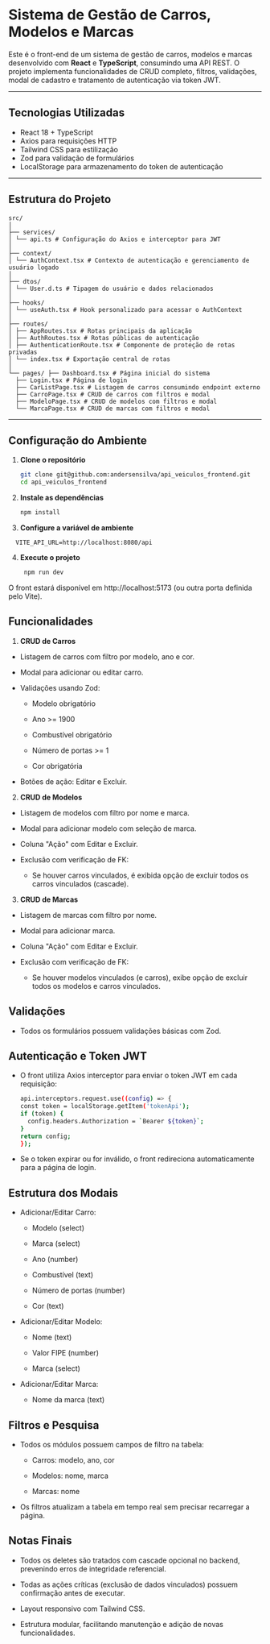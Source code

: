 # Sistema de Gestão de Carros, Modelos e Marcas

Este é o front-end de um sistema de gestão de carros, modelos e marcas desenvolvido com **React** e **TypeScript**, consumindo uma API REST. O projeto implementa funcionalidades de CRUD completo, filtros, validações, modal de cadastro e tratamento de autenticação via token JWT.

---

## Tecnologias Utilizadas

- React 18 + TypeScript
- Axios para requisições HTTP
- Tailwind CSS para estilização
- Zod para validação de formulários
- LocalStorage para armazenamento do token de autenticação

---

## Estrutura do Projeto
```
src/
│
├── services/
│ └── api.ts # Configuração do Axios e interceptor para JWT
│
├── context/
│ └── AuthContext.tsx # Contexto de autenticação e gerenciamento de usuário logado
│
├── dtos/
│ └── User.d.ts # Tipagem do usuário e dados relacionados
│
├── hooks/
│ └── useAuth.tsx # Hook personalizado para acessar o AuthContext
│
├── routes/
│ ├── AppRoutes.tsx # Rotas principais da aplicação
│ ├── AuthRoutes.tsx # Rotas públicas de autenticação
│ ├── AuthenticationRoute.tsx # Componente de proteção de rotas privadas
│ └── index.tsx # Exportação central de rotas
│
└── pages/ ├── Dashboard.tsx # Página inicial do sistema
  ├── Login.tsx # Página de login
  ├── CarListPage.tsx # Listagem de carros consumindo endpoint externo
  ├── CarroPage.tsx # CRUD de carros com filtros e modal
  ├── ModeloPage.tsx # CRUD de modelos com filtros e modal
  └── MarcaPage.tsx # CRUD de marcas com filtros e modal
```


---

## Configuração do Ambiente

1. **Clone o repositório**
   ```bash
   git clone git@github.com:andersensilva/api_veiculos_frontend.git
   cd api_veiculos_frontend
   ```
2. **Instale as dependências**
    ```bash
    npm install
   ```
3. **Configure a variável de ambiente**
  ```properties
    VITE_API_URL=http://localhost:8080/api
  ```
4. **Execute o projeto**
   ```bash
    npm run dev
    ```
O front estará disponível em http://localhost:5173 (ou outra porta definida pelo Vite).

## Funcionalidades
1. **CRUD de Carros**
  - Listagem de carros com filtro por modelo, ano e cor.

  - Modal para adicionar ou editar carro.

  - Validações usando Zod:

    - Modelo obrigatório

    - Ano >= 1900

    - Combustível obrigatório

    - Número de portas >= 1

    - Cor obrigatória

  - Botões de ação: Editar e Excluir.

2. **CRUD de Modelos**

  - Listagem de modelos com filtro por nome e marca.

  - Modal para adicionar modelo com seleção de marca.

  - Coluna "Ação" com Editar e Excluir.

  - Exclusão com verificação de FK:

    - Se houver carros vinculados, é exibida opção de excluir todos os carros vinculados (cascade).

3. **CRUD de Marcas**

  - Listagem de marcas com filtro por nome.

  - Modal para adicionar marca.

  - Coluna "Ação" com Editar e Excluir.

  - Exclusão com verificação de FK:

    - Se houver modelos vinculados (e carros), exibe opção de excluir todos os modelos e carros vinculados.

## Validações 
  - Todos os formulários possuem validações básicas com Zod.

## Autenticação e Token JWT
  - O front utiliza Axios interceptor para enviar o token JWT em cada requisição:
    ```bash
    api.interceptors.request.use((config) => {
    const token = localStorage.getItem('tokenApi');
    if (token) {
      config.headers.Authorization = `Bearer ${token}`;
    }
    return config;
    });
    ```
  - Se o token expirar ou for inválido, o front redireciona automaticamente para a página de login.

## Estrutura dos Modais
  - Adicionar/Editar Carro:

    - Modelo (select)

    - Marca (select)

    - Ano (number)

    - Combustível (text)

    - Número de portas (number)

    - Cor (text)

  - Adicionar/Editar Modelo:

    - Nome (text)

    - Valor FIPE (number)

    - Marca (select)

  - Adicionar/Editar Marca:

    - Nome da marca (text)

## Filtros e Pesquisa
  - Todos os módulos possuem campos de filtro na tabela:

    - Carros: modelo, ano, cor

    - Modelos: nome, marca

    - Marcas: nome

  - Os filtros atualizam a tabela em tempo real sem precisar recarregar a página.

  ## Notas Finais
  - Todos os deletes são tratados com cascade opcional no backend, prevenindo erros de integridade referencial.

  - Todas as ações críticas (exclusão de dados vinculados) possuem confirmação antes de executar.

  - Layout responsivo com Tailwind CSS.

  - Estrutura modular, facilitando manutenção e adição de novas funcionalidades.

    
